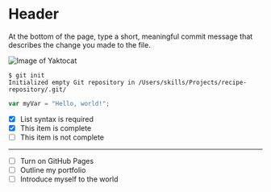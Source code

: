 # Header

At the bottom of the page, type a short, meaningful commit message that describes the change you made to the file.


![Image of Yaktocat](https://octodex.github.com/images/yaktocat.png)



```
$ git init
Initialized empty Git repository in /Users/skills/Projects/recipe-repository/.git/
```


``` javascript
var myVar = "Hello, world!";
```




- [x] List syntax is required
- [x] This item is complete
- [ ] This item is not complete

-------------------------------------------------------------------------------------------------

- [ ] Turn on GitHub Pages
- [ ] Outline my portfolio
- [ ] Introduce myself to the world
